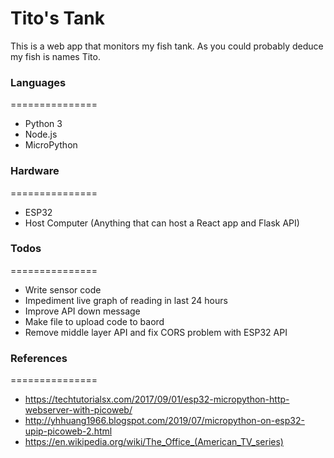 # Tito's Tank
This is a web app that monitors my fish tank.  As you could probably deduce my fish is names Tito.

### Languages
===============
  - Python 3
  - Node.js
  - MicroPython

### Hardware
===============
  - ESP32
  - Host Computer (Anything that can host a React app and Flask API)


### Todos
===============
 - Write sensor code
 - Impediment live graph of reading in last 24 hours
 - Improve API down message
 - Make file to upload code to baord
 - Remove middle layer API and fix CORS problem with ESP32 API
 
### References
===============
 - https://techtutorialsx.com/2017/09/01/esp32-micropython-http-webserver-with-picoweb/
 - http://yhhuang1966.blogspot.com/2019/07/micropython-on-esp32-upip-picoweb-2.html
 - https://en.wikipedia.org/wiki/The_Office_(American_TV_series)

